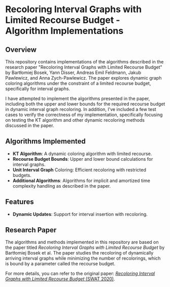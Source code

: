 # Recoloring Interval Graphs with Limited Recourse Budget - Algorithm Implementations
## Overview
This repository contains implementations of the algorithms described in the research paper "Recoloring Interval Graphs with Limited Recourse Budget" by Bartłomiej Bosek, Yann Disser, Andreas Emil Feldmann, Jakub Pawlewicz, and Anna Zych-Pawlewicz.
The paper explores dynamic graph coloring algorithms under the constraint of a limited recourse budget, specifically for interval graphs.

I have attempted to implement the algorithms presented in the paper, including both the upper and lower bounds for the required recourse budget in dynamic interval graph recoloring. In addition, I’ve included a few test cases to verify the correctness of my implementation, specifically focusing on testing the KT algorithm and other dynamic recoloring methods discussed in the paper.

## Algorithms Implemented
- **KT Algorithm**: A dynamic coloring algorithm with limited recourse.
- **Recourse Budget Bounds**: Upper and lower bound calculations for interval graphs.
- **Unit Interval Graph** Coloring: Efficient recoloring with restricted budgets.
- **Additional Algorithms**: Algorithms for implicit and amortized time complexity handling as described in the paper.
## Features
- **Dynamic Updates**: Support for interval insertion with recoloring.
## Research Paper
The algorithms and methods implemented in this repository are based on the paper titled *Recoloring Interval Graphs with Limited Recourse Budget* by Bartłomiej Bosek et al. The paper studies the recoloring of dynamically arriving interval graphs while minimizing the number of recolorings, which is bound by a parameter called the recourse budget.

For more details, you can refer to the original paper:
[*Recoloring Interval Graphs with Limited Recourse Budget* (SWAT 2020)](https://doi.org/10.4230/LIPIcs.SWAT.2020.17).
